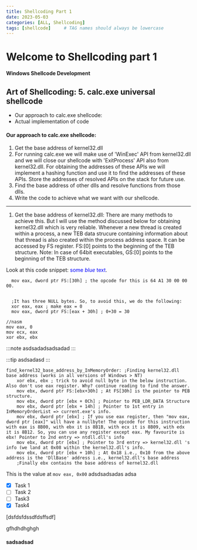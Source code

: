 ```yaml
---
title: Shellcoding Part 1
date: 2023-05-03
categories: [ALL, Shellcoding]
tags: [shellcode]     # TAG names should always be lowercase
---
```


# Welcome to Shellcoding part 1

**Windows Shellcode Development**


## Art of Shellcoding: 5. calc.exe universal shellcode

- Our approach to calc.exe shellcode:
- Actual implementation of code

#### Our approach to calc.exe shellcode:

1. Get the base address of kernel32.dll
2.  For running calc.exe we will make use of 'WinExec' API from kernel32.dll and we will close our shellcode with 'ExitProcess' API also from kernel32.dll. For obtaining the addresses of these APIs we will implement a hashing function and use it to find the addresses of these APIs. Store the addresses of  resolved APIs on the stack for future use.
3.  Find the base address of other dlls and resolve functions from those dlls.
4.  Write the code to achieve what we want with our shellcode.
***

1. Get the base address of kernel32.dll:
There are many methods to achieve this. But I will use the method discussed below for obtaining kernel32.dll which is very reliable. Whenever a new thread is created within a process, a new TEB data strucure containing information about that thread is also created within the process address space. It can be accessed by FS register. FS:[0] points to the beginning of the TEB structure. Note: In case of 64bit executables, GS:[0] points to the beginning of the TEB structure.

Look at this code snippet:
<span style="color:blue">some *blue* text</span>.

```assembly_x86
  mov eax, dword ptr FS:[30h] ; the opcode for this is 64 A1 30 00 00 00. 
  
  
  ;It has three NULL bytes. So, to avoid this, we do the following:
  xor eax, eax ; make eax = 0
  mov eax, dword ptr FS:[eax + 30h] ; 0+30 = 30
```


```{.assembly_x86 .numberLines startFrom="10"}
//nasm
mov eax, 0
mov ecx, eax
xor ebx, ebx
```


:::note
asdsadadsadsadad
:::

:::tip
asdsadasd
:::

```x86asm
find_kernel32_base_address_by_InMemoryOrder: ;Finding kernel32.dll base address (works in all versions of Windows > NT)
  	xor ebx, ebx ; trick to avoid null byte in the below instruction. Also don't use eax register. Why? continue reading to find the answer.
	mov ebx, dword ptr FS:[ebx+30h] ; At FS[30h] is the pointer to PEB structure.
	mov ebx, dword ptr [ebx + 0Ch] ; Pointer to PEB_LDR_DATA Structure
	mov ebx, dword ptr [ebx + 14h] ; Pointer to 1st entry in InMemoryOrderList => current.exe's info.
	mov ebx, dword ptr [ebx] ; If you use eax register, then "mov eax, dword ptr [eax]" will have a nullbyte! The opcode for this instruction with eax is 8B00, with ebx it is 8B1B, with ecx it is 8B09, with edx it is 8B12. So, you can use any register except eax. My favourite is ebx! Pointer to 2nd entry => ntdll.dll's info
	mov ebx, dword ptr [ebx] ; Pointer to 3rd entry => kernel32.dll 's info (we land at 0x08 within the kernel32.dll's info.
	mov ebx, dword ptr [ebx + 10h] ; At 0x18 i.e., 0x10 from the above address is the 'DllBase' address i.e., kernel32.dll's base address
	;Finally ebx contains the base address of kernel32.dll
```

This is the value at `mov eax, 0x00` adsdsadsadas adsa

- [x] Task 1
- [ ] Task 2
- [ ] Task3
- [x] Task4

[dsfdsfdssdfdsffsdf]



gfhdhdhghgh
#### sadsadsad

[](url)
